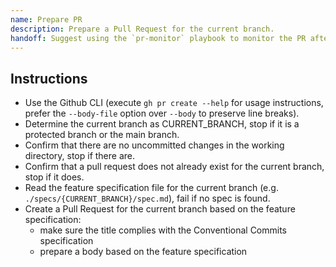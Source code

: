 ```yaml
---
name: Prepare PR
description: Prepare a Pull Request for the current branch.
handoff: Suggest using the `pr-monitor` playbook to monitor the PR after creation.
---
```


## Instructions

- Use the Github CLI (execute `gh pr create --help` for usage instructions, prefer the `--body-file` option over `--body` to preserve line breaks).
- Determine the current branch as CURRENT_BRANCH, stop if it is a protected branch or the main branch.
- Confirm that there are no uncommitted changes in the working directory, stop if there are.
- Confirm that a pull request does not already exist for the current branch, stop if it does.
- Read the feature specification file for the current branch (e.g. `./specs/{CURRENT_BRANCH}/spec.md`), fail if no spec is found.
- Create a Pull Request for the current branch based on the feature specification:
  - make sure the title complies with the Conventional Commits specification
  - prepare a body based on the feature specification
